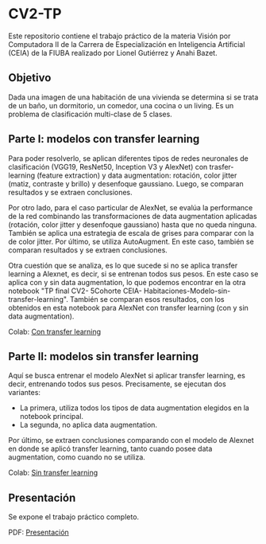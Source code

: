 # CV2-TP
Este repositorio contiene el trabajo práctico de la materia Visión por Computadora II de la Carrera de Especialización en Inteligencia Artificial (CEIA) de la FIUBA realizado por Lionel Gutiérrez y Anahi Bazet.

## Objetivo

Dada una imagen de una habitación de una vivienda se determina si se trata de un baño, un dormitorio, un comedor, una cocina o un living. Es un problema de clasificación multi-clase de 5 clases.

## Parte I: modelos con transfer learning

Para poder resolverlo, se aplican diferentes tipos de redes neuronales de clasificación (VGG19, ResNet50, Inception V3 y AlexNet) con trasfer-learning (feature extraction) y data augmentation: rotación, color jitter (matiz, contraste y brillo) y desenfoque gaussiano. Luego, se comparan resultados y se extraen conclusiones.

Por otro lado, para el caso particular de AlexNet, se evalúa la performance de la red combinando las transformaciones de data augmentation aplicadas (rotación, color jitter y desenfoque gaussiano) hasta que no queda ninguna. También se aplica una estrategia de escala de grises para comparar con la de color jitter. Por último, se utiliza AutoAugment. En este caso, también se comparan resultados y se extraen conclusiones.

Otra cuestión que se analiza, es lo que sucede si no se aplica transfer learning a Alexnet, es decir, si se entrenan todos sus pesos. En este caso se aplica con y sin data augmentation, lo que podemos encontrar en la otra notebook "TP final CV2- 5Cohorte CEIA- Habitaciones-Modelo-sin-transfer-learning". También se comparan esos resultados, con los obtenidos en esta notebook para AlexNet con transfer learning (con y sin data augmentation).

Colab: [Con transfer learning](https://github.com/AnahiBazet/CV2-TP/blob/main/TP_final_CV2-5Cohorte_CEIA-%20Habitaciones.ipynb)

## Parte II: modelos sin transfer learning

Aquí se busca entrenar el modelo AlexNet si aplicar transfer learning, es decir, entrenando todos sus pesos. Precisamente, se ejecutan dos variantes:

* La primera, utiliza todos los tipos de data augmentation elegidos en la notebook principal.
* La segunda, no aplica data augmentation.

Por último, se extraen conclusiones comparando con el modelo de Alexnet en donde se aplicó transfer learning, tanto cuando posee data augmentation, como cuando no se utiliza.

Colab: [Sin transfer learning](https://github.com/AnahiBazet/CV2-TP/blob/main/TP_final_CV2-5Cohorte_CEIA-%20Habitaciones-Modelo-sin-transfer-learning.ipynb)

## Presentación

Se expone el trabajo práctico completo.

PDF: [Presentación](https://github.com/AnahiBazet/CV2-TP/blob/main/Presentaci%C3%B3n/TP%20Visi%C3%B3n%20por%20Computadora%20II%20-%20Clasificaci%C3%B3n%20de%20habitaciones.pdf)
